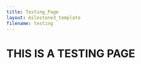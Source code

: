```yaml
---
title: Testing_Page
layout: milestone3_template
filename: testing
--- 
```


# THIS IS A TESTING PAGE